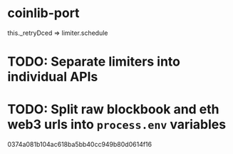 # coinlib-port

this._retryDced => limiter.schedule

# TODO: Separate limiters into individual APIs
# TODO: Split raw blockbook and eth web3 urls into `process.env` variables

0374a081b104ac618ba5bb40cc949b80d0614f16